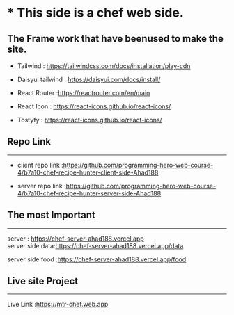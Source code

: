 # * This side is a chef web side.

## The Frame work that have beenused to make the site.
- Tailwind : https://tailwindcss.com/docs/installation/play-cdn
- Daisyui tailwind : https://daisyui.com/docs/install/

- React Router :https://reactrouter.com/en/main

- React Icon : https://react-icons.github.io/react-icons/
- Tostyfy : https://react-icons.github.io/react-icons/

## Repo Link 
---
- client repo link :https://github.com/programming-hero-web-course-4/b7a10-chef-recipe-hunter-client-side-Ahad188  

- server repo link :https://github.com/programming-hero-web-course-4/b7a10-chef-recipe-hunter-server-side-Ahad188

## The most Important  
---
server : https://chef-server-ahad188.vercel.app  
server side data:https://chef-server-ahad188.vercel.app/data

server side food :https://chef-server-ahad188.vercel.app/food
## Live site Project
---
Live Link :https://mtr-chef.web.app